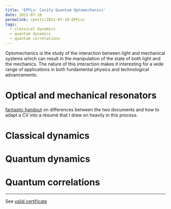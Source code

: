```yaml
---
title: 'EPFLx: Cavity Quantum Optomechanics'
date: 2021-07-10
permalink: /posts/2021-07-10-EPFLx/
tags:
  - classical dynamics
  - quantum dynamics
  - quantum correlations
---
```


Optomechanics is the study of the interaction between light and mechanical systems which can result in the manipulation of the state of both light and the mechanics. The nature of this interaction makes it interesting for a wide range of applications in both fundamental physics and technological advancements.

# Optical and mechanical resonators
[fantastic handout](https://students.wustl.edu/wp-content/uploads/2021/02/Resumes-and-CVs-2021-Final-1.pdf) on differences between the two documents and how to adapt a CV into a résumé that I drew on heavily in this process.

# Classical dynamics


# Quantum dynamics



# Quantum correlations


------

See [valid certificate](https://courses.edx.org/certificates/65f4f7eb19b9423dbc947b373689a192)
